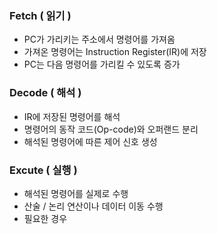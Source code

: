 ### Fetch ( 읽기 )
- PC가 가리키는 주소에서 명령어를 가져옴
- 가져온 명령어는 Instruction Register(IR)에 저장
- PC는 다음 명령어를 가리킬 수 있도록 증가
### Decode ( 해석 )
- IR에 저장된 명령어를 해석
- 명령어의 동작 코드(Op-code)와 오퍼랜드 분리
- 해석된 명령어에 따른 제어 신호 생성
### Excute ( 실행 )
- 해석된 명령어를 실제로 수행
- 산술 / 논리 연산이나 데이터 이동 수행
- 필요한 경우 